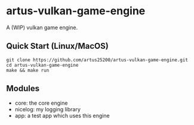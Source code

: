 # artus-vulkan-game-engine
A (WIP) vulkan game engine.

## Quick Start (Linux/MacOS)

``` shell 
git clone https://github.com/artus25200/artus-vulkan-game-engine.git
cd artus-vulkan-game-engine
make && make run
```

## Modules

- core: the core engine
- nicelog: my logging library
- app: a test app which uses this engine

